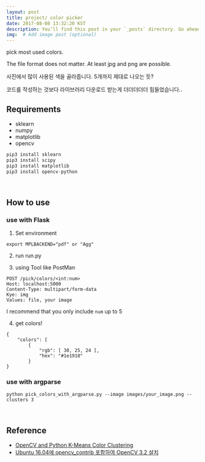 ```yaml
---
layout: post
title: project/ color picker
date: 2017-08-08 13:32:20 KST
description: You’ll find this post in your `_posts` directory. Go ahead and edit it and re-build the site to see your changes. # Add post description (optional)
img:  # Add image post (optional)
---
```


pick most used colors.

The file format does not matter. At least jpg and png are possible.

사진에서 많이 사용된 색을 골라줍니다. 5개까지 제대로 나오는 듯?

코드를 작성하는 것보다 라이브러리 다운로드 받는게 더더더더더 힘들었습니다..


## Requirements
- sklearn
- numpy
- matplotlib
- opencv

```python
pip3 install sklearn
pip3 install scipy
pip3 install matplotlib
pip3 install opencv-python
```

<br>

## How to use
### use with Flask
1. Set environment
```
export MPLBACKEND="pdf" or "Agg"
```

2. run run.py

3. using Tool like PostMan
```
POST /pick/colors/<int:num>
Host: localhost:5000
Content-Type: multipart/form-data
Kye: img
Values: file, your image
```
I recommend that you only include `num` up to 5

4. get colors!
```
{
    "colors": [
        {
            "rgb": [ 30, 25, 24 ],
            "hex": "#1e1918"
        }
}
```

### use with argparse
```
python pick_colors_with_argparse.py --image images/your_image.png --clusters 3
```

<br>

## Reference
- [OpenCV and Python K-Means Color Clustering](http://www.pyimagesearch.com/2014/05/26/opencv-python-k-means-color-clustering/)
- [Ubuntu 16.04에 opencv_contrib 포함하여 OpenCV 3.2 설치](http://webnautes.tistory.com/1030)

